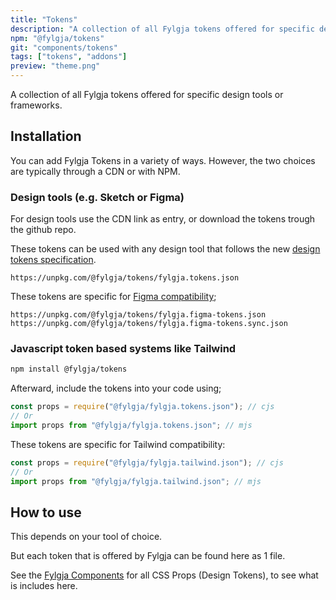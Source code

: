 ```yaml
---
title: "Tokens"
description: "A collection of all Fylgja tokens offered for specific design tools or frameworks."
npm: "@fylgja/tokens"
git: "components/tokens"
tags: ["tokens", "addons"]
preview: "theme.png"
---
```


A collection of all Fylgja tokens offered for specific design tools or frameworks.

## Installation

You can add Fylgja Tokens in a variety of ways.
However, the two choices are typically through a CDN or with NPM.

### Design tools (e.g. Sketch or Figma)

For design tools use the CDN link as entry,
or download the tokens trough the github repo.

These tokens can be used with any design tool that follows the new [design tokens specification](https://design-tokens.github.io/community-group/format/).

```
https://unpkg.com/@fylgja/tokens/fylgja.tokens.json
```

These tokens are specific for [Figma compatibility](https://github.com/six7/figma-tokens);

```
https://unpkg.com/@fylgja/tokens/fylgja.figma-tokens.json
https://unpkg.com/@fylgja/tokens/fylgja.figma-tokens.sync.json
```

### Javascript token based systems like Tailwind

```bash
npm install @fylgja/tokens
```

Afterward, include the tokens into your code using;

```js
const props = require("@fylgja/fylgja.tokens.json"); // cjs
// Or
import props from "@fylgja/fylgja.tokens.json"; // mjs
```

These tokens are specific for Tailwind compatibility:

```js
const props = require("@fylgja/fylgja.tailwind.json"); // cjs
// Or
import props from "@fylgja/fylgja.tailwind.json"; // mjs
```

## How to use

This depends on your tool of choice.

But each token that is offered by Fylgja can be found here as 1 file.

See the [Fylgja Components](https://fylgja.dev/components/) for all CSS Props (Design Tokens),
to see what is includes here.

